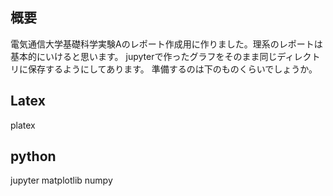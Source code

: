 ## 概要
電気通信大学基礎科学実験Aのレポート作成用に作りました。理系のレポートは基本的にいけると思います。
jupyterで作ったグラフをそのまま同じディレクトリに保存するようにしてあります。
準備するのは下のものくらいでしょうか。
## Latex
platex
## python
jupyter
matplotlib
numpy
